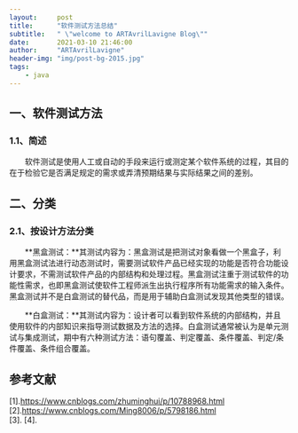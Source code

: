 ```yaml
---
layout:     post
title:      "软件测试方法总结"
subtitle:   " \"welcome to ARTAvrilLavigne Blog\""
date:       2021-03-10 21:46:00
author:     "ARTAvrilLavigne"
header-img: "img/post-bg-2015.jpg"
tags:
    - java
---
```

## 一、软件测试方法<br>

### 1.1、简述<br>

　　软件测试是使用人工或自动的手段来运行或测定某个软件系统的过程，其目的在于检验它是否满足规定的需求或弄清预期结果与实际结果之间的差别。<br>

## 二、分类<br>

### 2.1、按设计方法分类<br>

　　**黑盒测试：**其测试内容为：黑盒测试是把测试对象看做一个黑盒子，利用黑盒测试法进行动态测试时，需要测试软件产品已经实现的功能是否符合功能设计要求，不需测试软件产品的内部结构和处理过程。黑盒测试注重于测试软件的功能性需求，也即黑盒测试使软件工程师派生出执行程序所有功能需求的输入条件。黑盒测试并不是白盒测试的替代品，而是用于辅助白盒测试发现其他类型的错误。<br>  
  
　　**白盒测试：**其测试内容为：设计者可以看到软件系统的内部结构，并且使用软件的内部知识来指导测试数据及方法的选择。白盒测试通常被认为是单元测试与集成测试，期中有六种测试方法：语句覆盖、判定覆盖、条件覆盖、判定/条件覆盖、条件组合覆盖。<br>


## 参考文献<br>

[1].https://www.cnblogs.com/zhuminghui/p/10788968.html<br>
[2].https://www.cnblogs.com/Ming8006/p/5798186.html<br>
[3].
[4].
